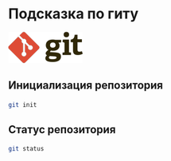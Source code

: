 # Подсказка по гиту
![git logo](git.png)

## Инициализация репозитория

```sh
git init
```

## Статус репозитория

```sh
git status
```

